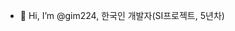 - 👋 Hi, I’m @gim224, 한국인 개발자(SI프로젝트, 5년차)  
  
<!---
gim224/gim224 is a ✨ special ✨ repository because its `README.md` (this file) appears on your GitHub profile.
You can click the Preview link to take a look at your changes.
--->
